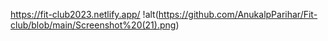 https://fit-club2023.netlify.app/
!alt(https://github.com/AnukalpParihar/Fit-club/blob/main/Screenshot%20(21).png)
